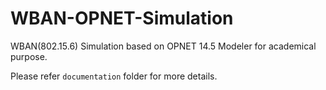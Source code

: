 WBAN-OPNET-Simulation
=====================
WBAN(802.15.6) Simulation based on OPNET 14.5 Modeler for academical purpose.  

Please refer `documentation` folder for more details.
